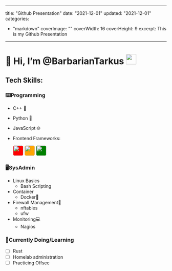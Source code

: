 
---
title: "Github Presentation"
date: "2021-12-01"
updated: "2021-12-01"
categories: 
  - "markdown"
coverImage: ""
coverWidth: 16
coverHeight: 9
excerpt: This is my Github Presentation
---


# 👋 Hi, I’m @BarbarianTarkus  <img src="https://img1.picmix.com/output/stamp/normal/1/6/2/4/2304261_9a959.png" width="32" height="32" />

## Tech Skills:

### ⌨️Programming
  * C++ 🚀
  * Python 🐍
  * JavaScript 🌐
  
  * Frontend Frameworks:
    <div>
      <img style="background-color:red; border-radius: 20%;" src="https://cdn.jsdelivr.net/npm/simple-icons@v6.1.0/icons/angularjs.svg" width="32" height="32">
      <img style="background-color:orange; border-radius: 20%;"src="https://cdn.jsdelivr.net/npm/simple-icons@v6.1.0/icons/svelte.svg" width="32" height="32">
      <img style="background-color:green; border-radius: 20%;" src="https://cdn.jsdelivr.net/npm/simple-icons@6.1.0/icons/django.svg" width="32" height="32">
    </div>

### 🖥️SysAdmin
  * Linux Basics
    * Bash Scripting
  * Container
    * Docker🐋
  * Firewall Management🧱
    * nftables
    * ufw
  * Monitoring💻
    * Nagios

### 📖Currently Doing/Learning
- [ ] Rust
- [ ] Homelab administration
- [ ] Practicing Offsec
